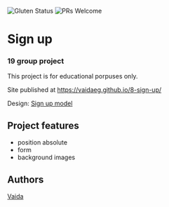 ![Gluten Status](https://img.shields.io/badge/Gluten-Free-green.svg)
![PRs Welcome](https://img.shields.io/badge/PRs-welcome-brightgreen.svg)

# Sign up
### 19 group project

This project is for educational porpuses only.

Site published at https://vaidaeg.github.io/8-sign-up/

Design: [Sign up model](ttps://github.com/VaidaEG/8-sign-up)


## Project features
- position absolute
- form
- background images

## Authors
[Vaida](https://github.com/VaidaEG)
